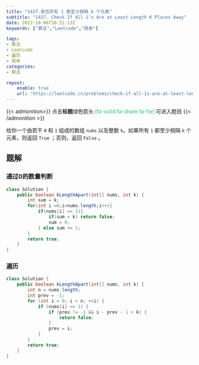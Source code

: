 ```yaml
---
title: "1437.是否所有 1 都至少相隔 k 个元素"
subtitle: "1437. Check If All 1's Are at Least Length K Places Away"
date: 2022-10-06T16:21:13Z
keywords: ["算法","Leetcode","简单"]

tags:
- 算法
- Leetcode
- 遍历
- 简单
categories:
- 算法

repost:
    enable: true
    url: "https://leetcode.cn/problems/check-if-all-1s-are-at-least-length-k-places-away/"
---
```


{{< admonition>}}
点击**标题**绿色箭头<font color="#13ce66">:(fa-solid fa-share fa-fw):</font>可进入题目
{{< /admonition >}}

给你一个由若干 `0` 和 `1` 组成的数组 `nums` 以及整数 `k`。如果所有 `1` 都至少相隔 `k` 个元素，则返回 `True` ；否则，返回 `False` 。

## 题解

### 通过0的数量判断

```java
class Solution {
    public boolean kLengthApart(int[] nums, int k) {
        int sum = k;
        for(int i =0;i<nums.length;i++){
            if(nums[i] == 1){
                if(sum < k) return false;
                sum = 0;
            } else sum += 1;
        }
        return true;
    }
}
```

### 遍历

```java
class Solution {
    public boolean kLengthApart(int[] nums, int k) {
        int n = nums.length;
        int prev = -1;
        for (int i = 0; i < n; ++i) {
            if (nums[i] == 1) {
                if (prev != -1 && i - prev - 1 < k) {
                    return false;
                }
                prev = i;
            }
        }
        return true;
    }
}
```

